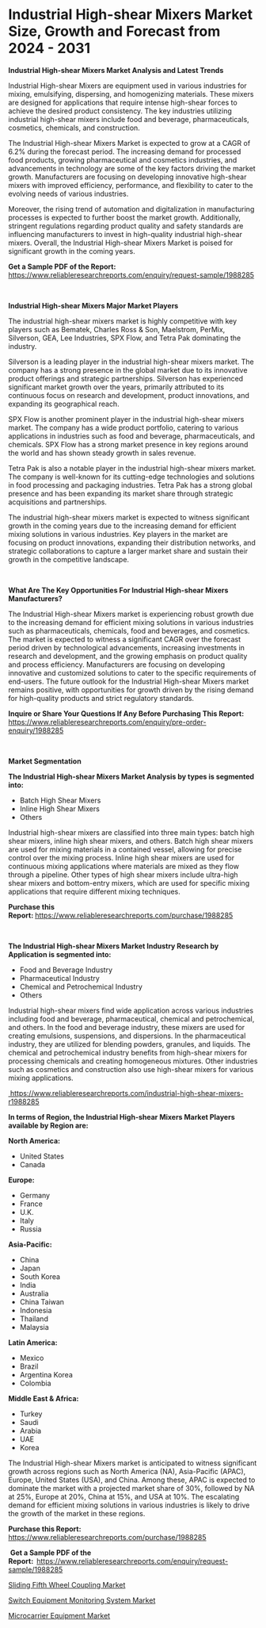 <p><h1>Industrial High-shear Mixers Market Size, Growth and Forecast from 2024 - 2031</h1></p><p><strong>Industrial High-shear Mixers Market Analysis and Latest Trends</strong></p>
<p><p>Industrial High-shear Mixers are equipment used in various industries for mixing, emulsifying, dispersing, and homogenizing materials. These mixers are designed for applications that require intense high-shear forces to achieve the desired product consistency. The key industries utilizing industrial high-shear mixers include food and beverage, pharmaceuticals, cosmetics, chemicals, and construction.</p><p>The Industrial High-shear Mixers Market is expected to grow at a CAGR of 6.2% during the forecast period. The increasing demand for processed food products, growing pharmaceutical and cosmetics industries, and advancements in technology are some of the key factors driving the market growth. Manufacturers are focusing on developing innovative high-shear mixers with improved efficiency, performance, and flexibility to cater to the evolving needs of various industries.</p><p>Moreover, the rising trend of automation and digitalization in manufacturing processes is expected to further boost the market growth. Additionally, stringent regulations regarding product quality and safety standards are influencing manufacturers to invest in high-quality industrial high-shear mixers. Overall, the Industrial High-shear Mixers Market is poised for significant growth in the coming years.</p></p>
<p><strong>Get a Sample PDF of the Report:&nbsp;</strong> <a href="https://www.reliableresearchreports.com/enquiry/request-sample/1988285">https://www.reliableresearchreports.com/enquiry/request-sample/1988285</a></p>
<p>&nbsp;</p>
<p><strong>Industrial High-shear Mixers Major Market Players</strong></p>
<p><p>The industrial high-shear mixers market is highly competitive with key players such as Bematek, Charles Ross & Son, Maelstrom, PerMix, Silverson, GEA, Lee Industries, SPX Flow, and Tetra Pak dominating the industry.</p><p>Silverson is a leading player in the industrial high-shear mixers market. The company has a strong presence in the global market due to its innovative product offerings and strategic partnerships. Silverson has experienced significant market growth over the years, primarily attributed to its continuous focus on research and development, product innovations, and expanding its geographical reach.</p><p>SPX Flow is another prominent player in the industrial high-shear mixers market. The company has a wide product portfolio, catering to various applications in industries such as food and beverage, pharmaceuticals, and chemicals. SPX Flow has a strong market presence in key regions around the world and has shown steady growth in sales revenue.</p><p>Tetra Pak is also a notable player in the industrial high-shear mixers market. The company is well-known for its cutting-edge technologies and solutions in food processing and packaging industries. Tetra Pak has a strong global presence and has been expanding its market share through strategic acquisitions and partnerships.</p><p>The industrial high-shear mixers market is expected to witness significant growth in the coming years due to the increasing demand for efficient mixing solutions in various industries. Key players in the market are focusing on product innovations, expanding their distribution networks, and strategic collaborations to capture a larger market share and sustain their growth in the competitive landscape.</p></p>
<p>&nbsp;</p>
<p><strong>What Are The Key Opportunities For Industrial High-shear Mixers Manufacturers?</strong></p>
<p><p>The Industrial High-shear Mixers market is experiencing robust growth due to the increasing demand for efficient mixing solutions in various industries such as pharmaceuticals, chemicals, food and beverages, and cosmetics. The market is expected to witness a significant CAGR over the forecast period driven by technological advancements, increasing investments in research and development, and the growing emphasis on product quality and process efficiency. Manufacturers are focusing on developing innovative and customized solutions to cater to the specific requirements of end-users. The future outlook for the Industrial High-shear Mixers market remains positive, with opportunities for growth driven by the rising demand for high-quality products and strict regulatory standards.</p></p>
<p><strong>Inquire or Share Your Questions If Any Before Purchasing This Report:</strong> <a href="https://www.reliableresearchreports.com/enquiry/pre-order-enquiry/1988285">https://www.reliableresearchreports.com/enquiry/pre-order-enquiry/1988285</a></p>
<p>&nbsp;</p>
<p><strong>Market Segmentation</strong></p>
<p><strong>The Industrial High-shear Mixers Market Analysis by types is segmented into:</strong></p>
<p><ul><li>Batch High Shear Mixers</li><li>Inline High Shear Mixers</li><li>Others</li></ul></p>
<p><p>Industrial high-shear mixers are classified into three main types: batch high shear mixers, inline high shear mixers, and others. Batch high shear mixers are used for mixing materials in a contained vessel, allowing for precise control over the mixing process. Inline high shear mixers are used for continuous mixing applications where materials are mixed as they flow through a pipeline. Other types of high shear mixers include ultra-high shear mixers and bottom-entry mixers, which are used for specific mixing applications that require different mixing techniques.</p></p>
<p><strong>Purchase this Report:&nbsp;</strong><a href="https://www.reliableresearchreports.com/purchase/1988285">https://www.reliableresearchreports.com/purchase/1988285</a></p>
<p>&nbsp;</p>
<p><strong>The Industrial High-shear Mixers Market Industry Research by Application is segmented into:</strong></p>
<p><ul><li>Food and Beverage Industry</li><li>Pharmaceutical Industry</li><li>Chemical and Petrochemical Industry</li><li>Others</li></ul></p>
<p><p>Industrial high-shear mixers find wide application across various industries including food and beverage, pharmaceutical, chemical and petrochemical, and others. In the food and beverage industry, these mixers are used for creating emulsions, suspensions, and dispersions. In the pharmaceutical industry, they are utilized for blending powders, granules, and liquids. The chemical and petrochemical industry benefits from high-shear mixers for processing chemicals and creating homogeneous mixtures. Other industries such as cosmetics and construction also use high-shear mixers for various mixing applications.</p></p>
<p><a href="https://www.reliableresearchreports.com/industrial-high-shear-mixers-r1988285">&nbsp;https://www.reliableresearchreports.com/industrial-high-shear-mixers-r1988285</a></p>
<p><strong>In terms of Region, the Industrial High-shear Mixers Market Players available by Region are:</strong></p>
<p>
    <p> <strong> North America: </strong>
        <ul>
            <li>United States</li>
            <li>Canada</li>
        </ul>
        </p> 
    <p> <strong> Europe: </strong>
        <ul>
            <li>Germany</li>
            <li>France</li>
            <li>U.K.</li>
            <li>Italy</li>
            <li>Russia</li>
        </ul>
        </p> 
    <p> <strong> Asia-Pacific: </strong>
        <ul>
            <li>China</li>
            <li>Japan</li>
            <li>South Korea</li>
            <li>India</li>
            <li>Australia</li>
            <li>China Taiwan</li>
            <li>Indonesia</li>
            <li>Thailand</li>
            <li>Malaysia</li>
        </ul>
        </p> 
    <p> <strong> Latin America: </strong>
        <ul>
            <li>Mexico</li>
            <li>Brazil</li>
            <li>Argentina Korea</li>
            <li>Colombia</li>
        </ul>
        </p> 
    <p> <strong> Middle East & Africa: </strong>
        <ul>
            <li>Turkey</li>
            <li>Saudi</li>
            <li>Arabia</li>
            <li>UAE</li>
            <li>Korea</li>
        </ul>
    </p>
    </p>
<p><p>The Industrial High-shear Mixers market is anticipated to witness significant growth across regions such as North America (NA), Asia-Pacific (APAC), Europe, United States (USA), and China. Among these, APAC is expected to dominate the market with a projected market share of 30%, followed by NA at 25%, Europe at 20%, China at 15%, and USA at 10%. The escalating demand for efficient mixing solutions in various industries is likely to drive the growth of the market in these regions.</p></p>
<p><strong>Purchase this Report: </strong><a href="https://www.reliableresearchreports.com/purchase/1988285">https://www.reliableresearchreports.com/purchase/1988285</a></p>
<p>&nbsp;<strong>Get a Sample PDF of the Report:&nbsp;&nbsp;</strong><a href="https://www.reliableresearchreports.com/enquiry/request-sample/1988285">https://www.reliableresearchreports.com/enquiry/request-sample/1988285</a></p>
<p><strong></strong></p>
<p><p><a href="https://www.linkedin.com/pulse/sliding-fifth-wheel-coupling-market-size-amp-share-analysis-1gupc">Sliding Fifth Wheel Coupling Market</a></p><p><a href="https://www.linkedin.com/pulse/insights-switch-equipment-monitoring-system-market-players-29bgc">Switch Equipment Monitoring System Market</a></p><p><a href="https://www.linkedin.com/pulse/global-microcarrier-equipment-market-share-growth-opportunities-rdohe">Microcarrier Equipment Market</a></p></p>